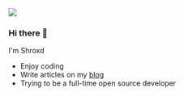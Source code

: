 <img src="https://github-readme-stats.vercel.app/api?username=ShroXd&show_icons=true&icon_color=0366d6&text_color=24292e&bg_color=ffffff&hide_title=true" />

### Hi there 👋


I'm Shroxd

- Enjoy coding<br/>
- Write articles on my [blog](https://www.bebopser.com/)
- Trying to be a full-time open source developer<br/>
